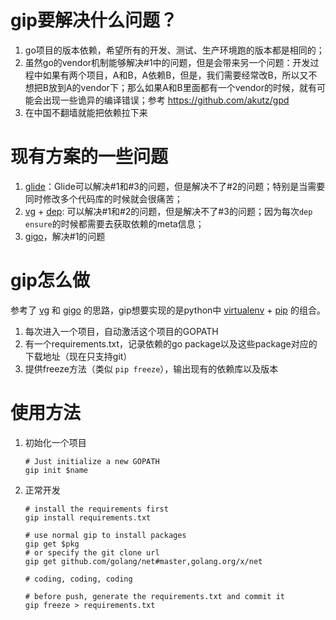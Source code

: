 gip要解决什么问题？
===

1. go项目的版本依赖，希望所有的开发、测试、生产环境跑的版本都是相同的；
2. 虽然go的vendor机制能够解决#1中的问题，但是会带来另一个问题：开发过程中如果有两个项目，A和B，A依赖B，但是，我们需要经常改B，所以又不想把B放到A的vendor下；那么如果A和B里面都有一个vendor的时候，就有可能会出现一些诡异的编译错误；参考 <https://github.com/akutz/gpd>
3. 在中国不翻墙就能把依赖拉下来

现有方案的一些问题
===

1. [glide](https://github.com/Masterminds/glide)：Glide可以解决#1和#3的问题，但是解决不了#2的问题；特别是当需要同时修改多个代码库的时候就会很痛苦；
2. [vg](https://github.com/GetStream/vg) + [dep](https://github.com/golang/dep): 可以解决#1和#2的问题，但是解决不了#3的问题；因为每次```dep ensure```的时候都需要去获取依赖的meta信息；
3. [gigo](https://github.com/LyricalSecurity/gigo)，解决#1的问题

gip怎么做
===

参考了 [vg](https://github.com/GetStream/vg) 和 [gigo](https://github.com/LyricalSecurity/gigo) 的思路，gip想要实现的是python中 [virtualenv](https://virtualenv.pypa.io/en/stable/) + [pip](https://pypi.python.org/pypi/pip) 的组合。

1. 每次进入一个项目，自动激活这个项目的GOPATH
2. 有一个requirements.txt，记录依赖的go package以及这些package对应的下载地址（现在只支持git）
3. 提供freeze方法（类似 ```pip freeze```），输出现有的依赖库以及版本

使用方法
===

1. 初始化一个项目

	```
	# Just initialize a new GOPATH
	gip init $name
	```

2. 正常开发

	```
	# install the requirements first
	gip install requirements.txt
	
	# use normal gip to install packages
	gip get $pkg
	# or specify the git clone url
	gip get github.com/golang/net#master,golang.org/x/net
	
	# coding, coding, coding
	
	# before push, generate the requirements.txt and commit it
	gip freeze > requirements.txt
	```